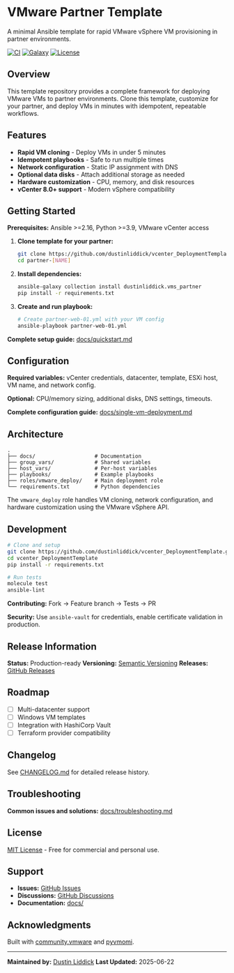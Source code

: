 # VMware Partner Template

A minimal Ansible template for rapid VMware vSphere VM provisioning in partner environments.

[![CI](https://github.com/dustinlidick/vcenter_DeploymentTemplate/workflows/CI/badge.svg)](https://github.com/dustinlidick/vcenter_DeplymentTemplate/actions)
[![Galaxy](https://img.shields.io/badge/galaxy-dustinlidick.vcenter_DeploymentTemplate-blue)](https://galaxy.ansible.com/dustinlidick/vcenter_DeploymentTemplate)
[![License](https://img.shields.io/badge/license-MIT-green)](LICENSE)

## Overview

This template repository provides a complete framework for deploying VMware VMs to partner environments. Clone this template, customize for your partner, and deploy VMs in minutes with idempotent, repeatable workflows.

## Features

- **Rapid VM cloning** - Deploy VMs in under 5 minutes
- **Idempotent playbooks** - Safe to run multiple times
- **Network configuration** - Static IP assignment with DNS
- **Optional data disks** - Attach additional storage as needed
- **Hardware customization** - CPU, memory, and disk resources
- **vCenter 8.0+ support** - Modern vSphere compatibility

## Getting Started

**Prerequisites:** Ansible >=2.16, Python >=3.9, VMware vCenter access

1. **Clone template for your partner:**
   ```bash
   git clone https://github.com/dustinliddick/vcenter_DeploymentTemplate.git partner-[NAME]
   cd partner-[NAME]
   ```

2. **Install dependencies:**
   ```bash
   ansible-galaxy collection install dustinliddick.vms_partner
   pip install -r requirements.txt
   ```

3. **Create and run playbook:**
   ```bash
   # Create partner-web-01.yml with your VM config
   ansible-playbook partner-web-01.yml
   ```

**Complete setup guide:** [docs/quickstart.md](docs/quickstart.md)

## Configuration

**Required variables:** vCenter credentials, datacenter, template, ESXi host, VM name, and network config.

**Optional:** CPU/memory sizing, additional disks, DNS settings, timeouts.

**Complete configuration guide:** [docs/single-vm-deployment.md](docs/single-vm-deployment.md)

## Architecture

```
.
├── docs/                   # Documentation
├── group_vars/             # Shared variables
├── host_vars/              # Per-host variables
├── playbooks/              # Example playbooks
├── roles/vmware_deploy/    # Main deployment role
└── requirements.txt        # Python dependencies
```

The `vmware_deploy` role handles VM cloning, network configuration, and hardware customization using the VMware vSphere API.

## Development

```bash
# Clone and setup
git clone https://github.com/dustinliddick/vcenter_DeploymentTemplate.git
cd vcenter_DeploymentTemplate
pip install -r requirements.txt

# Run tests
molecule test
ansible-lint
```

**Contributing:** Fork → Feature branch → Tests → PR

**Security:** Use `ansible-vault` for credentials, enable certificate validation in production.

## Release Information

**Status:** Production-ready
**Versioning:** [Semantic Versioning](https://semver.org/)
**Releases:** [GitHub Releases](https://github.com/dustinliddick/vcenter_DeploymentTemplate/releases)

## Roadmap

- [ ] Multi-datacenter support
- [ ] Windows VM templates
- [ ] Integration with HashiCorp Vault
- [ ] Terraform provider compatibility

## Changelog

See [CHANGELOG.md](CHANGELOG.md) for detailed release history.

## Troubleshooting

**Common issues and solutions:** [docs/troubleshooting.md](docs/troubleshooting.md)

## License

[MIT License](LICENSE) - Free for commercial and personal use.

## Support

- **Issues:** [GitHub Issues](https://github.com/dustinliddick/vcenter_DeploymentTemplate/issues)
- **Discussions:** [GitHub Discussions](https://github.com/dustinliddick/vcenter_DeploymentTemplate/discussions)
- **Documentation:** [docs/](docs/)

## Acknowledgments

Built with [community.vmware](https://github.com/ansible-collections/community.vmware) and [pyvmomi](https://github.com/vmware/pyvmomi).

---

**Maintained by:** [Dustin Liddick](https://github.com/dustinliddick)
**Last Updated:** 2025-06-22
